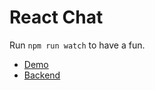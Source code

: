 # React Chat

Run ```npm run watch``` to have a fun.

* [Demo](https://react-chat.herokuapp.com/)
* [Backend](https://github.com/akirasosa/spring-boot-chat-backend)

